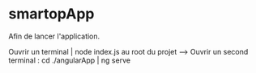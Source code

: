 # smartopApp

Afin de lancer l'application.


Ouvrir un terminal | node index.js au root du projet --> Ouvrir un second terminal : cd ./angularApp | ng serve
